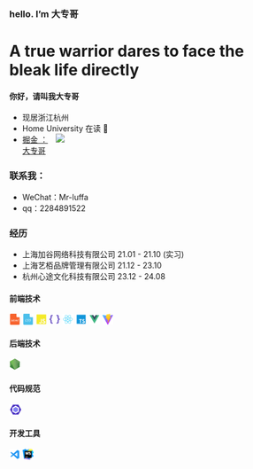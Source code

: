 ### hello. I’m 大专哥

# A true warrior dares to face the bleak life directly

#### 你好，请叫我大专哥
  - 现居浙江杭州
  - Home University  在读 🤪
 <a><img align="right" width="420" src="https://github-readme-stats.vercel.app/api?username=SK-Luffa&bg_color=30,e96443,904e95&title_color=fff&text_color=fff&hide_border=true" /></a>
  - <a href="https://juejin.cn/user/3430935659022216">掘金 ： 大专哥</a>


### 联系我： 
 - WeChat：Mr-luffa
 - qq：2284891522
### 经历
- 上海加谷网络科技有限公司 21.01 - 21.10 (实习)
- 上海艺栢品牌管理有限公司 21.12 - 23.10
- 杭州心途文化科技有限公司 23.12 - 24.08

#### 前端技术
<code><img height="20" src="./img/Html.png" title="Html" /></code>
<code><img height="20" src="./img/Css.png" title="Html" /></code>
<code><img height="20" src="./img/JavaScript.png" title="Html" /></code>
<code><img height="20" src="./img/Less.png" title="Html" /></code>
<code><img height="20" src="./img/React.png" title="Html" /></code>
<code><img height="20" src="./img/Typescript.png" title="Html" /></code>
<code><img height="20" src="./img/Vue.png" title="Html" /></code>
<code><img height="20" src="./img/Vite.png" title="Html" /></code>

#### 后端技术
<code><img height="20" src="./img/Node.png" title="Html" /></code>

#### 代码规范
<code><img height="20" src="./img/Eslint.png" title="Html" /></code>

#### 开发工具
<code><img height="20" src="./img/Vscode.png" title="Html" /></code>
<code><img height="20" src="./img/Webstorm.png" title="Html" /></code>



  

